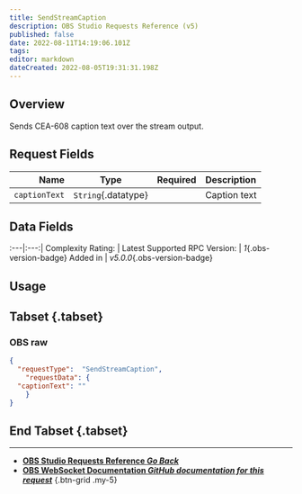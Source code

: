 ```yaml
---
title: SendStreamCaption
description: OBS Studio Requests Reference (v5)
published: false
date: 2022-08-11T14:19:06.101Z
tags: 
editor: markdown
dateCreated: 2022-08-05T19:31:31.198Z
---
```


## Overview
Sends CEA-608 caption text over the stream output.

## Request Fields
Name | Type | Required| Description |
----:|:----:|:-------:|:------------|
`captionText` | `String`{.datatype} | <i class="mdi mdi-check-bold"></i> | Caption text

## Data Fields
:---|:---:|
Complexity Rating: | <span class="stars stars--2"></span>
Latest Supported RPC Version: | *1*{.obs-version-badge}
Added in | *v5.0.0*{.obs-version-badge}

## Usage
## Tabset {.tabset}
### OBS raw
```json
{
  "requestType":  "SendStreamCaption",
	"requestData": {	
  "captionText": ""
	}
}
```
## End Tabset {.tabset}

---

- [<i class="mdi mdi-chevron-left"></i>**OBS Studio Requests Reference *Go Back***](/en/Broadcasters/OBS/Requests)
- [<i class="mdi mdi-github"></i> **OBS WebSocket Documentation *GitHub documentation for this request***](https://github.com/obsproject/obs-websocket/blob/master/docs/generated/protocol.md#sendstreamcaption)
{.btn-grid .my-5}